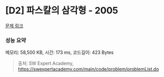 # [D2] 파스칼의 삼각형 - 2005 

[문제 링크](https://swexpertacademy.com/main/code/problem/problemDetail.do?contestProbId=AV5P0-h6Ak4DFAUq) 

### 성능 요약

메모리: 58,500 KB, 시간: 173 ms, 코드길이: 423 Bytes



> 출처: SW Expert Academy, https://swexpertacademy.com/main/code/problem/problemList.do